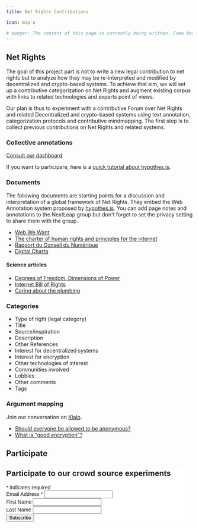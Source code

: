```yaml
---
title: Net Rights Contributions

icon: map-o

# danger: The content of this page is currently being written. Come back very soon!
---
```


## Net Rights

The goal of this project part is not to write a new legal contribution to net rights but to analyze how they may be re-interpreted and modified by decentralized and crypto-based systems. To achieve that aim, we will set up a contributive categorization on Net Rights and augment existing corpus with links to related technologies and experts point of views.

Our plan is thus to experiment with a contributive Forum over Net Rights and related Decentralized and crypto-based systems using text annotation, categorization protocols and contributive mindmapping. The first step is to collect previous contributions on Net Rights and related systems.

<div class="row">

<div class="col col-6">

<h3>Collective annotations</h3>

<div class="pb-3 pt-3 text-center">
<a href="https://taniki.github.io/netrights/" class="btn btn-primary">Consult our dashboard</a>
</div>

<p>If you want to participare, here is a <a href="https://paper.dropbox.com/doc/nextleap-net-rights-contributions-Sga2XgERHwNINzaeVQNoK">quick tutorial about hypothes.is</a>.</p>

<h3 id="documents">Documents</h3>

<p>The following documents are starting points for a discussion and interpretation of a global framework of Net Rights. They embed the Web Annotation system proposed by <a href="https://hypothes.is">hypothes.is</a>. You can add page notes and annotations to the NextLeap group but don't forget to set the privacy setting to share them with the group.</p>

<ul>
<li><a href="https://via.hypothes.is/https://webwewant.org/#annotations:AUceYjDSEeenMqMfh3FXBQ">Web We Want</a></li>

<li><a href="https://via.hypothes.is/http://internetrightsandprinciples.org/site/wp-content/uploads/2017/03/IRPC_english_4thedition-1.pdf#annotations:PYIH6DDSEeezA6MOqutTVA">The charter of human rights and principles for the internet</a></li>

<li><a href="https://via.hypothes.is/http://www2.assemblee-nationale.fr/static/14/numerique/numerique_rapport.pdf#annotations:TrrkxjDSEeeuO5cxMQ9ztg">Rapport du Conseil du Numérique</a></li>

<li><a href="https://via.hypothes.is/https://digitalcharta.eu/#annotations:ZEia6jDSEeef9Gsz7rO3qw">Digital Charta</a></li>
</ul>

<h4 id="sciencearticles">Science articles</h4>

<ul>
<li><a href="https://via.hypothes.is/https://nextleap.eu/netrights/articles/Benkler-Degrees_of_Freedom_Dimensions_of_Power_Final.pdf">Degrees of Freedom, Dimensions of Power</a></li>

<li><a href="https://via.hypothes.is/https://nextleap.eu/netrights/articles/Internet Bill of rights-Musiani.pdf">Internet Bill of Rights</a></li>

<li><a href="https://via.hypothes.is/https://nextleap.eu/netrights/articles/Musiani_caring-about-the-plumbing.pdf">Caring about the plumbing</a></li>
</ul>

<h3 id="categories">Categories</h3>

<ul>
<li>Type of right (legal category)</li>
<li>Title</li>
<li>Source/inspiration</li>
<li>Description</li>
<li>Other References</li>
<li>Interest for decentralized systems</li>
<li>Interest for encryption</li>
<li>Other technologies of interest </li>
<li>Communities involved</li>
<li>Lobbies</li>
<li>Other comments</li>
<li>Tags</li>
</ul>

</div>
<div class="col col-6">

<h3>Argument mapping</h3>

<p>Join our conversation on <a href="https://www.kialo.com/team?subdomain=DigitalRights">Kialo</a>.</p>

<ul>
	<li><a href="https://www.kialo.com/invited?token=005-3df7a9b3-5ac7-415f-9618-008cddadc540">Should everyone be allowed to be anonymous?</a></li>
	<li><a href="https://www.kialo.com/invited?token=005-318b8112-dd2a-41ee-8c57-44ef9d4263d7">What is "good encryption"?</a></li>
</ul>

</div>
</div>
 
## Participate
<!-- Begin MailChimp Signup Form -->
<link href="//cdn-images.mailchimp.com/embedcode/classic-10_7.css" rel="stylesheet" type="text/css">
<style type="text/css">
	#mc_embed_signup{background:#fff; clear:left; font:14px Helvetica,Arial,sans-serif;  width:500px;}
	/* Add your own MailChimp form style overrides in your site stylesheet or in this style block.
	   We recommend moving this block and the preceding CSS link to the HEAD of your HTML file. */
</style>
<div id="mc_embed_signup">
<form action="//nextleap.us15.list-manage.com/subscribe/post?u=3cdfd2d0294a3fa0a920f0528&amp;id=bcb4cc95e9" method="post" id="mc-embedded-subscribe-form" name="mc-embedded-subscribe-form" class="validate" target="_blank" novalidate>
    <div id="mc_embed_signup_scroll">
	<h2>Participate to our crowd source experiments</h2>
<div class="indicates-required"><span class="asterisk">*</span> indicates required</div>
<div class="mc-field-group">
	<label for="mce-EMAIL">Email Address  <span class="asterisk">*</span>
</label>
	<input type="email" value="" name="EMAIL" class="required email" id="mce-EMAIL">
</div>
<div class="mc-field-group">
	<label for="mce-FNAME">First Name </label>
	<input type="text" value="" name="FNAME" class="" id="mce-FNAME">
</div>
<div class="mc-field-group">
	<label for="mce-LNAME">Last Name </label>
	<input type="text" value="" name="LNAME" class="" id="mce-LNAME">
</div>
	<div id="mce-responses" class="clear">
		<div class="response" id="mce-error-response" style="display:none"></div>
		<div class="response" id="mce-success-response" style="display:none"></div>
	</div>    <!-- real people should not fill this in and expect good things - do not remove this or risk form bot signups-->
    <div style="position: absolute; left: -5000px;" aria-hidden="true"><input type="text" name="b_3cdfd2d0294a3fa0a920f0528_bcb4cc95e9" tabindex="-1" value=""></div>
    <div class="clear"><input type="submit" value="Subscribe" name="subscribe" id="mc-embedded-subscribe" class="button"></div>
    </div>
</form>
</div>
<script type='text/javascript' src='//s3.amazonaws.com/downloads.mailchimp.com/js/mc-validate.js'></script><script type='text/javascript'>(function($) {window.fnames = new Array(); window.ftypes = new Array();fnames[0]='EMAIL';ftypes[0]='email';fnames[1]='FNAME';ftypes[1]='text';fnames[2]='LNAME';ftypes[2]='text';}(jQuery));var $mcj = jQuery.noConflict(true);</script>
<!--End mc_embed_signup-->
